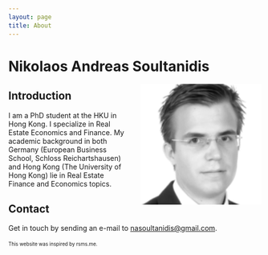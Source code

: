 ```yaml
---
layout: page
title: About
---
```


# Nikolaos Andreas Soultanidis
<img src="/res/nikopic.png" width="240" height="240" align="right" alt="Picture of Nikolaos Andreas Soultanidis" style="margin-left:20px" />

## Introduction

I am a PhD student at the HKU in Hong Kong. I specialize in Real Estate Economics and Finance. My academic background in both Germany (European Business School, Schloss Reichartshausen) and Hong Kong (The University of Hong Kong) lie in Real Estate Finance and Economics topics.



## Contact

Get in touch by sending an e-mail to nasoultanidis@gmail.com.


















<sub><sup>This website was inspired by rsms.me.</sup></sub>
